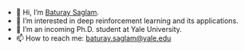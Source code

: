 - 👋 Hi, I’m [Baturay Saglam](https://baturaysaglam.com/).
- 👀 I’m interested in deep reinforcement learning and its applications. 
- 🌱 I’m an incoming Ph.D. student at Yale University. 
- 📫 How to reach me: baturay.saglam@yale.edu

<!---
baturaysaglam/baturaysaglam is a ✨ special ✨ repository because its `README.md` (this file) appears on your GitHub profile.
You can click the Preview link to take a look at your changes.
--->
